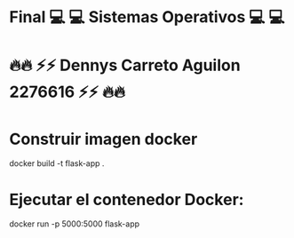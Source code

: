 # Final 💻 💻 Sistemas Operativos 💻 💻
# 🔥🔥 ⚡⚡ Dennys Carreto Aguilon 2276616 ⚡⚡ 🔥🔥

# Construir imagen docker
docker build -t flask-app .

# Ejecutar el contenedor Docker:
docker run -p 5000:5000 flask-app

